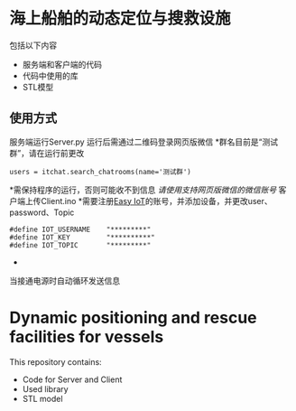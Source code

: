 # 海上船舶的动态定位与搜救设施
包括以下内容
- 服务端和客户端的代码
- 代码中使用的库
- STL模型

## 使用方式
服务端运行Server.py
运行后需通过二维码登录网页版微信
*群名目前是“测试群”，请在运行前更改
```
users = itchat.search_chatrooms(name='测试群')
```
*需保持程序的运行，否则可能收不到信息
*请使用支持网页版微信的微信账号*
客户端上传Client.ino
*需要注册[Easy IoT](iot.dfrobot.com.cn)的账号，并添加设备，并更改user、password、Topic
```
#define IOT_USERNAME    "*********"
#define IOT_KEY         "**********"
#define IOT_TOPIC       "*********"
```
*
当接通电源时自动循环发送信息

# Dynamic positioning and rescue facilities for vessels
This repository contains:
- Code for Server and Client
- Used library
- STL model
